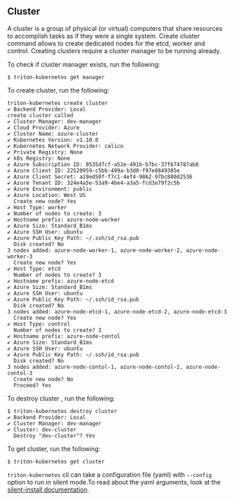 ## Cluster

A cluster is a group of physical (or virtual) computers that share resources to accomplish tasks as if they were a single system. 
Create cluster command allows to create dedicated nodes for the etcd, worker and control. Creating clusters require a cluster manager to be running already.

To check if cluster manager exists, run the following:

```
$ triton-kubernetes get manager
```

To create cluster, run the following:

```
triton-kubernetes create cluster
✔ Backend Provider: Local
create cluster called
✔ Cluster Manager: dev-manager
✔ Cloud Provider: Azure
✔ Cluster Name: azure-cluster
✔ Kubernetes Version: v1.10.0
✔ Kubernetes Network Provider: calico
✔ Private Registry: None
✔ k8s Registry: None
✔ Azure Subscription ID: 0535d7cf-a52e-491b-b7bc-37f674787ab8
✔ Azure Client ID: 22520959-c5bb-499a-b3d0-f97e8849385e
✔ Azure Client Secret: a19ed50f-f7c1-4ef4-9862-97bc880d2536
✔ Azure Tenant ID: 324e4a5e-53a9-4be4-a3a5-fcd3e79f2c5b
✔ Azure Environment: public
✔ Azure Location: West US
  Create new node? Yes
✔ Host Type: worker
✔ Number of nodes to create: 3
✔ Hostname prefix: azure-node-worker
✔ Azure Size: Standard_B1ms
✔ Azure SSH User: ubuntu
✔ Azure Public Key Path: ~/.ssh/id_rsa.pub
  Disk created? No
3 nodes added: azure-node-worker-1, azure-node-worker-2, azure-node-worker-3
  Create new node? Yes
✔ Host Type: etcd
  Number of nodes to create? 3
✔ Hostname prefix: azure-node-etcd
✔ Azure Size: Standard_B1ms
✔ Azure SSH User: ubuntu
✔ Azure Public Key Path: ~/.ssh/id_rsa.pub
  Disk created? No
3 nodes added: azure-node-etcd-1, azure-node-etcd-2, azure-node-etcd-3
  Create new node? Yes
✔ Host Type: control
  Number of nodes to create? 3
✔ Hostname prefix: azure-node-contol
✔ Azure Size: Standard_B1ms
✔ Azure SSH User: ubuntu
✔ Azure Public Key Path: ~/.ssh/id_rsa.pub
  Disk created? No
3 nodes added: azure-node-contol-1, azure-node-contol-2, azure-node-contol-3
  Create new node? No
  Proceed? Yes
```


To destroy cluster , run the following:

```
$ triton-kubernetes destroy cluster
✔ Backend Provider: Local
✔ Cluster Manager: dev-manager
✔ Cluster: dev-cluster
  Destroy "dev-cluster"? Yes
```

To get cluster, run the following:

```
$ triton-kubernetes get cluster
```


`triton-kubernetes` cli can take a configuration file (yaml) with `--config` option to run in silent mode.To read about the yaml arguments, look at the [silent-install documentation](https://github.com/joyent/triton-kubernetes/tree/master/docs/guide/silent-install-yaml.md).
